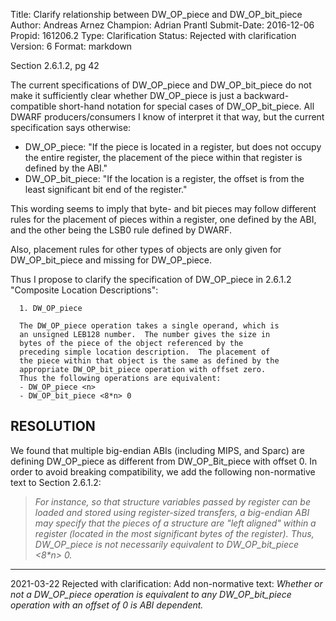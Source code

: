 Title:       Clarify relationship between DW_OP_piece and DW_OP_bit_piece
Author:      Andreas Arnez
Champion:    Adrian Prantl
Submit-Date: 2016-12-06
Propid:      161206.2
Type:        Clarification
Status:      Rejected with clarification
Version:     6
Format:      markdown

Section 2.6.1.2, pg 42

The current specifications of DW_OP_piece and DW_OP_bit_piece do not
make it sufficiently clear whether DW_OP_piece is just a
backward-compatible short-hand notation for special cases of
DW_OP_bit_piece.  All DWARF producers/consumers I know of interpret it
that way, but the current specification says otherwise:

- DW_OP_piece: "If the piece is located in a register, but does not
  occupy the entire register, the placement of the piece within that
  register is defined by the ABI."
- DW_OP_bit_piece: "If the location is a register, the offset is from
  the least significant bit end of the register."

This wording seems to imply that byte- and bit pieces may follow
different rules for the placement of pieces within a register, one
defined by the ABI, and the other being the LSB0 rule defined by
DWARF.

Also, placement rules for other types of objects are only given for
DW_OP_bit_piece and missing for DW_OP_piece.

Thus I propose to clarify the specification of DW_OP_piece in 2.6.1.2
"Composite Location Descriptions":

      1. DW_OP_piece

      The DW_OP_piece operation takes a single operand, which is
      an unsigned LEB128 number.  The number gives the size in
      bytes of the piece of the object referenced by the
      preceding simple location description.  The placement of
      the piece within that object is the same as defined by the
      appropriate DW_OP_bit_piece operation with offset zero.
      Thus the following operations are equivalent:
      - DW_OP_piece <n>
      - DW_OP_bit_piece <8*n> 0


RESOLUTION
----------

We found that multiple big-endian ABIs (including MIPS, and Sparc) are
defining DW_OP_piece as different from DW_OP_Bit_piece with offset 0.
In order to avoid breaking compatibility, we add the following 
non-normative text to Section 2.6.1.2:

> *For instance, so that structure variables passed by register can be
> loaded and stored using register-sized transfers, a big-endian ABI may
> specify that the pieces of a structure are "left aligned" within a
> register (located in the most significant bytes of the register). Thus,
> DW_OP_piece <n> is not necessarily equivalent to DW_OP_bit_piece <8\*n> 0.*

---

2021-03-22 Rejected with clarification:  Add non-normative text:
  *Whether or not a DW_OP_piece operation is equivalent to any DW_OP_bit_piece
  operation with an offset of 0 is ABI dependent.*
  
